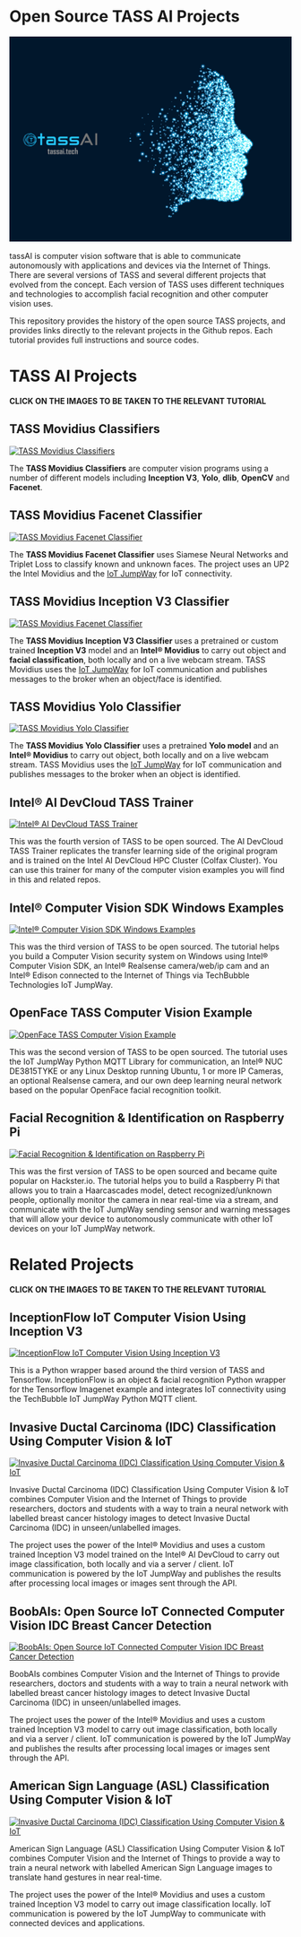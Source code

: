 # Open Source TASS AI Projects

![Open Source TASS AI Projects](images/tass-ai.png)

tassAI is computer vision software that is able to communicate autonomously with applications and devices via the Internet of Things. There are several versions of TASS and several different projects that evolved from the concept. Each version of TASS uses different techniques and technologies to accomplish facial recognition and other computer vision uses.

This repository provides the history of the open source TASS projects, and provides links directly to the relevant projects in the Github repos. Each tutorial provides full instructions and source codes.

# TASS AI Projects
**CLICK ON THE IMAGES TO BE TAKEN TO THE RELEVANT TUTORIAL**

## TASS Movidius Classifiers

[![TASS Movidius Classifiers](https://github.com/iotJumpway/IoT-JumpWay-Intel-Examples/raw/master/Intel-Movidius/TASS/images/tass-movidius.jpg)](https://github.com/iotJumpway/IoT-JumpWay-Intel-Examples/tree/master/Intel-Movidius/TASS/)

The **TASS Movidius Classifiers** are computer vision programs using a number of different models including **Inception V3**, **Yolo**, **dlib**, **OpenCV** and **Facenet**.

## TASS Movidius Facenet Classifier

[![TASS Movidius Facenet Classifier](https://github.com/iotJumpway/IoT-JumpWay-Intel-Examples/raw/master/Intel-Movidius/TASS/Facenet/images/facenet.jpg)](https://github.com/iotJumpway/IoT-JumpWay-Intel-Examples/tree/master/Intel-Movidius/TASS/Facenet)

The **TASS Movidius Facenet Classifier** uses Siamese Neural Networks and Triplet Loss to classify known and unknown faces. The project uses an UP2 the Intel Movidius and the [IoT JumpWay](https://iot.techbubbletechnologies.com "IoT JumpWay") for IoT connectivity.

## TASS Movidius Inception V3 Classifier

[![TASS Movidius Facenet Classifier](https://github.com/iotJumpway/IoT-JumpWay-Intel-Examples/raw/master/Intel-Movidius/TASS/InceptionV3/images/tass-movidius.jpg)](https://github.com/iotJumpway/IoT-JumpWay-Intel-Examples/tree/master/Intel-Movidius/TASS/InceptionV3)

The **TASS Movidius Inception V3 Classifier** uses a pretrained or custom trained **Inception V3** model and an **Intel® Movidius** to carry out object and **facial classification**, both locally and on a live webcam stream. TASS Movidius uses the [IoT JumpWay](https://iot.techbubbletechnologies.com "IoT JumpWay") for IoT communication and publishes messages to the broker when an object/face is identified.

## TASS Movidius Yolo Classifier

[![TASS Movidius Yolo Classifier](https://github.com/iotJumpway/IoT-JumpWay-Intel-Examples/raw/master/Intel-Movidius/TASS/Yolo/images/tass-movidius.jpg)](https://github.com/iotJumpway/IoT-JumpWay-Intel-Examples/tree/master/Intel-Movidius/TASS/Yolo)

The **TASS Movidius Yolo Classifier** uses a pretrained **Yolo model** and an **Intel® Movidius** to carry out object, both locally and on a live webcam stream. TASS Movidius uses the [IoT JumpWay](https://iot.techbubbletechnologies.com "IoT JumpWay") for IoT communication and publishes messages to the broker when an object is identified.

## Intel® AI DevCloud TASS Trainer

[![Intel® AI DevCloud TASS Trainer](https://github.com/iotJumpway/IoT-JumpWay-Intel-Examples/raw/master/Intel-AI-DevCloud/images/tass-trainer.jpg)](https://github.com/iotJumpWay/IoT-JumpWay-Intel-Examples/tree/master/Intel-AI-DevCloud/Tass-Trainer)

This was the fourth version of TASS to be open sourced. The AI DevCloud TASS Trainer replicates the transfer learning side of the original program and is trained on the Intel  AI DevCloud HPC Cluster (Colfax Cluster). You can use this trainer for many of the computer vision examples you will find in this and related repos.

## Intel® Computer Vision SDK Windows Examples

[![Intel® Computer Vision SDK Windows Examples](https://github.com/iotJumpWay/IoT-JumpWay-Intel-Examples/raw/master/Intel-Computer-Vision-SDK/TASS-PVL/Windows/images/Intel-Computer-Vision-Windows.png)](https://github.com/iotJumpWay/IoT-JumpWay-Intel-Examples/tree/master/Intel-Computer-Vision-SDK/TASS-PVL/Windows)

This was the third version of TASS to be open sourced. The tutorial helps you build a Computer Vision security system on Windows using Intel® Computer Vision SDK, an Intel® Realsense camera/web/ip cam and an Intel® Edison connected to the Internet of Things via TechBubble Technologies IoT JumpWay.


## OpenFace TASS Computer Vision Example

[![OpenFace TASS Computer Vision Example](https://github.com/iotJumpWay/IoT-JumpWay-Intel-Examples/raw/master/images/NUC-DE3815TYKE/Computer-Vision/OpenFace/Intel-NUC-DE3815TYKE-CV.png)](https://github.com/iotJumpWay/IoT-JumpWay-Intel-Examples/tree/master/Intel-Nuc/DE3815TYKE/Computer-Vision/Python/OpenFace)

This was the second version of TASS to be open sourced. The tutorial uses the IoT JumpWay Python MQTT Library for communication, an Intel® NUC DE3815TYKE or any Linux Desktop running Ubuntu, 1 or more IP Cameras, an optional Realsense camera, and our own deep learning neural network based on the popular OpenFace facial recognition toolkit.


## Facial Recognition & Identification on Raspberry Pi

[![Facial Recognition & Identification on Raspberry Pi](https://github.com/iotJumpway/IoT-JumpWay-RPI-Examples/blob/master/Computer-Vision/images/Raspberry-Pi-Computer-Vision-Example.png)](https://github.com/iotJumpWay/IoT-JumpWay-RPI-Examples/tree/master/Computer-Vision/Python)

This was the first version of TASS to be open sourced and became quite popular on Hackster.io. The tutorial helps you to build a Raspberry Pi that allows you to train a Haarcascades model, detect recognized/unknown people, optionally monitor the camera in near real-time via a stream, and communicate with the IoT JumpWay sending sensor and warning messages that will allow your device to autonomously communicate with other IoT devices on your IoT JumpWay network.


# Related Projects
**CLICK ON THE IMAGES TO BE TAKEN TO THE RELEVANT TUTORIAL**


## InceptionFlow IoT Computer Vision Using Inception V3

[![InceptionFlow IoT Computer Vision Using Inception V3](https://github.com/iotJumpWay/InceptionFlow/raw/master/images/main/InceptionFlow.png)](https://github.com/iotJumpWay/InceptionFlow)

This is a Python wrapper based around the third version of TASS and Tensorflow. InceptionFlow is an object & facial recognition Python wrapper for the Tensorflow Imagenet example and integrates IoT connectivity using the TechBubble IoT JumpWay Python MQTT client.


## Invasive Ductal Carcinoma (IDC) Classification Using Computer Vision & IoT

[![Invasive Ductal Carcinoma (IDC) Classification Using Computer Vision & IoT](https://github.com/iotJumpway/IoT-JumpWay-Intel-Examples/raw/master/Intel-Movidius/IDC-Classification/images/IDC-Classification.png)](https://github.com/iotJumpway/IoT-JumpWay-Intel-Examples/tree/master/Intel-Movidius/IDC-Classification)

Invasive Ductal Carcinoma (IDC) Classification Using Computer Vision & IoT combines Computer Vision and the Internet of Things to provide researchers, doctors and students with a way to train a neural network with labelled breast cancer histology images to detect Invasive Ductal Carcinoma (IDC) in unseen/unlabelled images.

The project uses the power of the Intel® Movidius and uses a custom trained Inception V3 model trained on the Intel® AI DevCloud to carry out image classification, both locally and via a server / client. IoT communication is powered by the IoT JumpWay and publishes the results after processing local images or images sent through the API.


## BoobAIs: Open Source IoT Connected Computer Vision IDC Breast Cancer Detection

[![BoobAIs: Open Source IoT Connected Computer Vision IDC Breast Cancer Detection](https://github.com/AdamMiltonBarker/BoobAIs/raw/master/V1/Python/Tensorflow/Inception-V3/images/BoobAIsMovidius.jpg)](https://github.com/AdamMiltonBarker/BoobAIs/tree/master/V1/Python/Tensorflow/Inception-V3)

BoobAIs combines Computer Vision and the Internet of Things to provide researchers, doctors and students with a way to train a neural network with labelled breast cancer histology images to detect Invasive Ductal Carcinoma (IDC) in unseen/unlabelled images.

The project uses the power of the Intel® Movidius and uses a custom trained Inception V3 model to carry out image classification, both locally and via a server / client. IoT communication is powered by the IoT JumpWay and publishes the results after processing local images or images sent through the API.



## American Sign Language (ASL) Classification Using Computer Vision & IoT

[![Invasive Ductal Carcinoma (IDC) Classification Using Computer Vision & IoT](https://github.com/iotJumpway/IoT-JumpWay-Intel-Examples/raw/master/Intel-Movidius/ASL-Classification/images/Sign-Language-Classification.png)](https://github.com/iotJumpway/IoT-JumpWay-Intel-Examples/tree/master/Intel-Movidius/ASL-Classification)

American Sign Language (ASL) Classification Using Computer Vision & IoT combines Computer Vision and the Internet of Things to provide a way to train a neural network with labelled American Sign Language images to translate hand gestures in near real-time.

The project uses the power of the Intel® Movidius and uses a custom trained Inception V3 model to carry out image classification locally. IoT communication is powered by the IoT JumpWay to communicate with connected devices and applications.

 